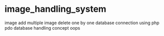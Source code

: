 # image_handling_system
image add multiple
image delete one by one
database connection using php pdo
database handling concept oops
